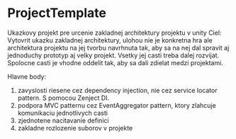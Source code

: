 # ProjectTemplate

Ukazkovy projekt pre urcenie zakladnej architektury projektu v unity
Ciel:
Vytovrit ukazku zakladnej architektury, ulohou nie je konkretna hra ale architektura projektu na jej tvorbu navrhnuta tak,
aby sa na nej dal spravit aj jednoduchy prototyp aj velky projekt. Vsetky jej casti treba dalej rozvijat.
Spolocne casti je vhodne oddelit tak, aby sa dali zdielat medzi projektami.

Hlavne body:

1. zavyslosti riesene cez dependency injection, nie cez service locator pattern. S pomocou Zenject DI.
2. podpora MVC patternu cez EventAggregator pattern, ktory zlahcuje komunikaciu jednotlivych casti
3. zjednotene nacitavanie definici
4. zakladne rozlozenie suborov v projekte
